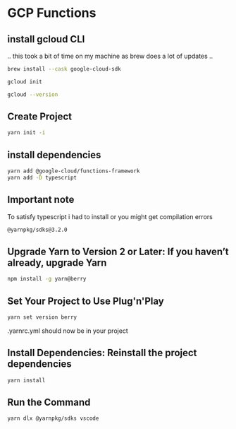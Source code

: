 # GCP Functions

## install gcloud CLI

.. this took a bit of time on my machine as brew does a lot of updates ..

```bash
brew install --cask google-cloud-sdk
```

```bash
gcloud init
```

```bash
gcloud --version
```

## Create Project

```bash
yarn init -i

```

## install dependencies

```bash
yarn add @google-cloud/functions-framework
yarn add -D typescript
```

## Important note

To satisfy typescript i had to install or you might get compilation errors

```bash
@yarnpkg/sdks@3.2.0
```

## Upgrade Yarn to Version 2 or Later: If you haven’t already, upgrade Yarn

```bash
npm install -g yarn@berry
```

## Set Your Project to Use Plug'n'Play

```bash
yarn set version berry
```

.yarnrc.yml should now be in your project

## Install Dependencies: Reinstall the project dependencies

```bash
yarn install
```

## Run the Command

```bash
yarn dlx @yarnpkg/sdks vscode
```
